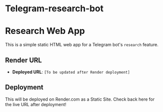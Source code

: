 # Telegram-research-bot
# Research Web App

This is a simple static HTML web app for a Telegram bot's `research` feature.

## Render URL
- **Deployed URL**: `[To be updated after Render deployment]`

## Deployment
This will be deployed on Render.com as a Static Site. Check back here for the live URL after deployment!
